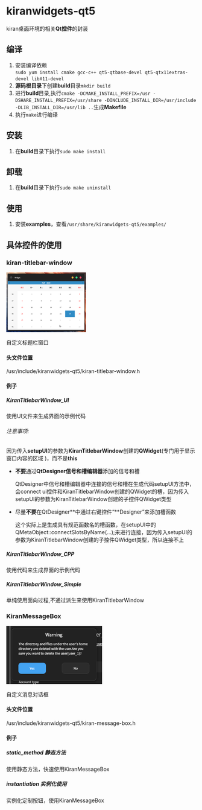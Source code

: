 # kiranwidgets-qt5
kiran桌面环境的相关**Qt控件**的封装

## 编译
1.  安装编译依赖  
   `sudo yum install cmake gcc-c++ qt5-qtbase-devel qt5-qtx11extras-devel libX11-devel`
2. **源码根目录**下创建**build**目录`mkdir build`
3. 进行**build**目录,执行`cmake -DCMAKE_INSTALL_PREFIX=/usr -DSHARE_INSTALL_PREFIX=/usr/share -DINCLUDE_INSTALL_DIR=/usr/include -DLIB_INSTALL_DIR=/usr/lib ..`生成**Makefile**
4. 执行`make`进行编译

## 安装
1. 在**build**目录下执行`sudo make install`

## 卸载
1. 在**build**目录下执行`sudo make uninstall`

## 使用
1. 安装**examples**，查看`/usr/share/kiranwidgets-qt5/examples/`

## 具体控件的使用

### kiran-titlebar-window

<img src="markdown-resources/kiran-titlebar-window.png" alt="kiran-titlebar-window" style="zoom:33%;" />

自定义标题栏窗口

#### 头文件位置

/usr/include/kiranwidgets-qt5/kiran-titlebar-window.h

#### 例子

##### KiranTitlebarWindow_UI

使用UI文件来生成界面的示例代码

###### 注意事项:

因为传入**setupUI**的参数为**KiranTitlebarWindow**创建的**QWidget**(专门用于显示窗口内容的区域 )，而不是**this**

- **不要**通过**QtDesigner信号和槽编辑器**添加的信号和槽

  QtDesigner中信号和槽编辑器中连接的信号和槽在生成代码setupUI方法中，会connect ui控件和KiranTitlebarWindow创建的QWidget的槽，因为传入setupUI的参数为KiranTitlebarWindow创建的子控件QWidget类型

- 尽量**不要**在QtDesigner**中通过右键控件“**Designer”来添加槽函数

  这个实际上是生成具有规范函数名的槽函数，在setupUI中的QMetaObject::connectSlotsByName(...);来进行连接，因为传入setupUI的参数为KiranTitlebarWindow创建的子控件QWidget类型，所以连接不上

##### KiranTitlebarWindow_CPP

使用代码来生成界面的示例代码

##### KiranTitlebarWindow_Simple

单纯使用面向过程,不通过派生来使用KiranTitlebarWindow

### KiranMessageBox
<img src="markdown-resources/kiran-message-box.png" alt="kiran-message-box" style="zoom:73%;" />

自定义消息对话框

#### 头文件位置

/usr/include/kiranwidgets-qt5/kiran-message-box.h

#### 例子

##### static_method 静态方法
使用静态方法，快速使用KiranMessageBox

##### instantiation 实例化使用
实例化定制按钮，使用KiranMessageBox